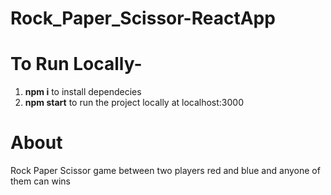 # Rock_Paper_Scissor-ReactApp
# To Run Locally-
1) **npm i** to install dependecies
2) **npm start** to run the project locally at localhost:3000
# About
Rock Paper Scissor game between two players red and blue and anyone of them can wins
